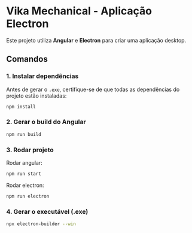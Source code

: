 # **Vika Mechanical - Aplicação Electron**

Este projeto utiliza **Angular** e **Electron** para criar uma aplicação desktop.

## **Comandos**

### **1. Instalar dependências**

Antes de gerar o `.exe`, certifique-se de que todas as dependências do projeto estão instaladas:

```bash
npm install
```

### **2. Gerar o build do Angular**

```bash
npm run build
```

### **3. Rodar projeto**

Rodar angular:

```bash
npm run start
```

Rodar electron:

```bash
npm run electron
```

### **4. Gerar o executável (.exe)**

```bash
npx electron-builder --win
```

